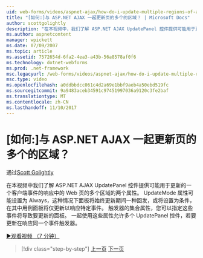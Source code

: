 ```yaml
---
uid: web-forms/videos/aspnet-ajax/how-do-i-update-multiple-regions-of-a-page-with-aspnet-ajax
title: "[如何:]与 ASP.NET AJAX 一起更新页的多个的区域？ | Microsoft Docs"
author: scottgolightly
description: "在本视频中，我们了解 ASP.NET AJAX UpdatePanel 控件提供可能用于更新的响应中的 Web 页的多个区域的两个属性..."
ms.author: aspnetcontent
manager: wpickett
ms.date: 07/09/2007
ms.topic: article
ms.assetid: 7572654d-6fa2-4ea3-a43b-56a8578af0f6
ms.technology: dotnet-webforms
ms.prod: .net-framework
msc.legacyurl: /web-forms/videos/aspnet-ajax/how-do-i-update-multiple-regions-of-a-page-with-aspnet-ajax
msc.type: video
ms.openlocfilehash: a0ddbbdcc061c4d2a69e1bbf9aeb4a50ebd519fc
ms.sourcegitcommit: 9a9483aceb34591c97451997036a9120c3fe2baf
ms.translationtype: MT
ms.contentlocale: zh-CN
ms.lasthandoff: 11/10/2017
---
```

<a name="how-do-i-update-multiple-regions-of-a-page-with-aspnet-ajax"></a>[如何:]与 ASP.NET AJAX 一起更新页的多个的区域？
====================
通过[Scott Golightly](https://github.com/scottgolightly)

在本视频中我们了解 ASP.NET AJAX UpdatePanel 控件提供可能用于更新的一个客户端事件的响应中的 Web 页的多个区域的两个属性。 UpdateMode 属性可能设置为 Always，这种情况下面板将始终更新期间一种回发，或将设置为条件，在其中用例面板将仅更新以响应特定事件。 触发器的集合属性，您可以指定这些事件将导致要更新的面板。 一起使用这些属性允许多个 UpdatePanel 控件，若要更新在响应同一个事件触发器。

[&#9654;观看视频 （7 分钟）](https://channel9.msdn.com/Blogs/ASP-NET-Site-Videos/how-do-i-update-multiple-regions-of-a-page-with-aspnet-ajax)

>[!div class="step-by-step"]
[上一页](how-do-i-implement-the-ajax-after-processing-pattern.md)
[下一页](how-do-i-choose-between-methods-of-ajax-page-updates.md)
